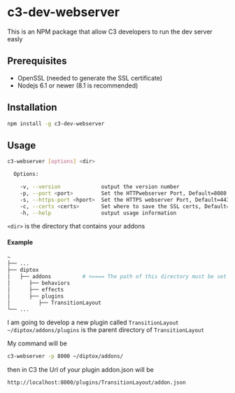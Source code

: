# c3-dev-webserver
This is an NPM package that allow C3 developers to run the dev server easly

## Prerequisites
* OpenSSL (needed to generate the SSL certificate)
* Nodejs 6.1 or newer (8.1 is recommended)
## Installation

```bash
npm install -g c3-dev-webserver
```

## Usage

```bash
c3-webserver [options] <dir>

  Options:

    -v, --version             output the version number
    -p, --port <port>         Set the HTTPwebserver Port, Default=8080
    -s, --https-port <hport>  Set the HTTPS webserver Port, Default=4430
    -c, --certs <certs>       Set where to save the SSL certs, Default="~/.diptox/c3-dev-webserver/"
    -h, --help                output usage information
```

```<dir>``` is the directory that contains your addons

#### Example

```bash
~  
├── ...  
├── diptox  
│   ├── addons          # <==== The path of this directory must be set as ```<dir>```  
│      ├── behaviors  
│      ├── effects  
│      ├── plugins  
│         ├── TransitionLayout  
└── ...  
```

I am going to develop a new plugin called ```TransitionLayout```  
```~/diptox/addons/plugins``` is the parent directory of ```TransitionLayout```

My command will be
```bash
c3-webserver -p 8000 ~/diptox/addons/
```
then in C3 the Url of your plugin addon.json will be
```
http://localhost:8000/plugins/TransitionLayout/addon.json
```
